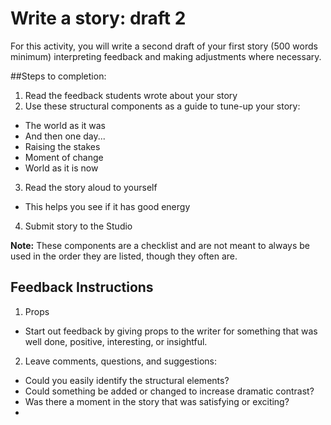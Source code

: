 # Write a story: draft 2

For this activity, you will write a second draft of your first story (500 words minimum) interpreting feedback and making adjustments where necessary.

##Steps to completion:

1. Read the feedback students wrote about your story
2. Use these structural components as a guide to tune-up your story:
  - The world as it was
  - And then one day...
  - Raising the stakes
  - Moment of change
  - World as it is now
3. Read the story aloud to yourself
  - This helps you see if it has good energy 
4. Submit story to the Studio

**Note:** These components are a checklist and are not meant to always be used in the order they are listed, though they often are. 

## Feedback Instructions

1. Props 
  - Start out feedback by giving props to the writer for something that was well done, positive, interesting, or insightful.
2. Leave comments, questions, and suggestions:
  - Could you easily identify the structural elements?
  - Could something be added or changed to increase dramatic contrast?
  - Was there a moment in the story that was satisfying or exciting?
  - 
